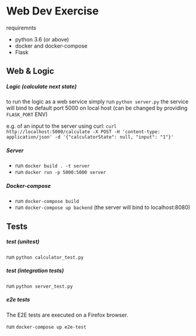 # Web Dev Exercise #

requiremnts
- python 3.6 (or above)
- docker and docker-compose
- Flask

## Web & Logic ##

##### Logic (calculate next state) #####

to run the logic as a web service simply run `python server.py`
the service will bind to default port 5000 on local host (can be changed by providing `FLASK_PORT` ENV)

e.g. of an input to the server using curl:
`curl http://localhost:5000/calculate -X POST -H 'content-type: application/json' -d '{"calculatorState": null, "input": "1"}'`

##### Server #####
- run `docker build . -t server`
- run `docker run -p 5000:5000 server`

##### Docker-compose #####
- run `docker-compose build`
- run `docker-compose up backend` (the server will bind to localhost:8080)

## Tests ##

##### test (unitest) #####
run `python calculator_test.py`

##### test (integration tests) #####
run `python server_test.py`

##### e2e tests #####
The E2E tests are executed on a Firefox browser.

run `docker-compose up e2e-test`



